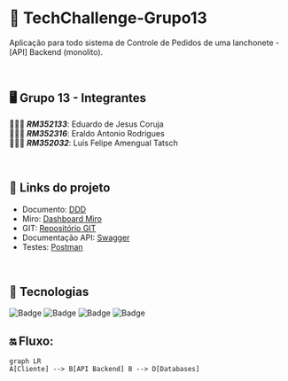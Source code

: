 # 🚀 TechChallenge-Grupo13
Aplicação para todo sistema de Controle de Pedidos de uma lanchonete - [API] Backend (monolito).

</br>

## 🖥️ Grupo 13 - Integrantes
🧑🏻‍💻 *<b>RM352133</b>*: Eduardo de Jesus Coruja </br>
🧑🏻‍💻 *<b>RM352316</b>*: Eraldo Antonio Rodrigues </br>
🧑🏻‍💻 *<b>RM352032</b>*: Luís Felipe Amengual Tatsch </br>

</br>

## 🔗 Links do projeto
- Documento: [DDD](https://1drv.ms/w/s!AntPAkrc0xN9q8kH5tUnZYZQgotMxQ?e=f4ur3f)
- Miro: [Dashboard Miro](https://miro.com/app/board/uXjVMijt7dc=/)
- GIT: [Repositório GIT](https://github.com/eraldoads/TechChallenge-Grupo13)
- Documentação API: [Swagger](https://www.xxxx.com)
- Testes: [Postman](https://www.xxxx.com)


</br>

## 🔗 Tecnologias

![Badge](https://img.shields.io/static/v1?label=.NET&message=framework&color=blue&style=for-the-badge&logo=.NET)
![Badge](https://img.shields.io/static/v1?label=csharp&message=linguagem&color=blue&style=for-the-badge&logo=Csharp)
![Badge](https://img.shields.io/static/v1?label=mysql&message=banco-de-dados&color=blue&style=for-the-badge&logo=mysql)
![Badge](https://img.shields.io/static/v1?label=docker&message=Plataforma&color=blue&style=for-the-badge&logo=docker)

## 🔛 Fluxo:

```mermaid
graph LR
A[Cliente] --> B[API Backend] B --> D[Databases]
```

